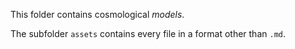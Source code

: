 This folder contains cosmological *models*.

The subfolder `assets` contains every file in a format other than `.md`.
